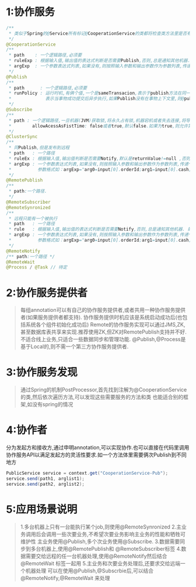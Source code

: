 1:协作服务
=====
```java
/**
 * 类似于Spring的@Service所有标记@CooperationService的类都将检查类方法里是否有如下annotation 
 */
@CooperationService
/**
 * path    : 一个逻辑路径,必须要
 * ruleExp : 根据输入值,输出值的表达式判断是否需要Publish,否则,总是通知其他机器.如规则rule="return Value==true",默认是发送
 * argExp  : 一个参数表达式列表,如果没有,则按照输入参数和输出参数作为参数列表,传递个sub.参数格式如argExp="args[0].orderId,args[1],returnValue;"
 */
@Publish
/**
 * path      : 一个逻辑路径,必须要
 * runPolicy : 运行时机,有俩个值,一个是sameTransacion,表示于publish方法在同一事物里,另外一个是afterCommint,这是默认值,
 *             表示当事物成功提交后异步执行,如果Publish没有在事物上下文里,则@publish方法执行完毕后立刻执行
 */
@Subscribe
/**
 * path : 一个逻辑路径,一旦机器(JVM)获取锁,将永久占有锁,机器宕机或者失去连接,将导致其他机器中的某一个占用
 *        allowAcessAsFistTime: false或者true,默认false.如果为true,则允许第一次调用忽略锁
 */
@ClusterSync
/**
 * 同Publish,但是发布到远程
 * path   : 一个路径
 * ruleEx : 根据输入值,输出值判断是否需要Notify,默认是returnValue!=null ,否则,总是通知其他机器.如规则rule="returnValue==true"
 * argExp : 一个参数表达式列表,如果没有,则按照输入参数和输出参数作为参数列表,传递个sub.
 *          参数格式如：argExp="arg0=input[0].orderId;arg1=input[0].cash;arg2=returnValue;"
 */
@RemotePublish
/**
 * path:一个路径.
 */
@RemoteSubscriber
@RemoteSynronized
/**
 * 远程只能有一个被执行
 * path   : 一个路径
 * rule   : 根据输入值,输出值的表达式判断是否需要Notify,否则,总是通知其他机器. 如规则rule="returnValue==true",默认是发送
 * argExp : 一个参数表达式列表,如果没有,则按照输入参数和输出参数作为参数列表,传递个sub.
 *          参数格式如：argExp="arg0=input[0].orderId;arg1=input[0].cash;arg2=returnValue;"
 */
@RemoteNotify
/** path:一个路径 */
@RemoteWait
@Process / @Task // 待定
```

2:协作服务提供者
=====
> 每组annotation可以有自己的协作服务提供者,或者共用一种协作服务提供者(如果服务提供者都支持).
> 协作服务提供时机应该是系统启动成功后(也包括系统各个组件初始化成功后)
> Remote的协作服务实现可以通过JMS,ZK,甚至数据库表共享来实现.推荐使用ZK,但ZK对RemotePublish支持并不好.不适合线上业务,只适合一些数据同步和管理功能.
> @Publish,@Process是基于Local的,则不需一个第三方协作服务提供者.

3:协作服务发现
=====
> 通过Spring的机制PostProcessor,首先找到注解为@CooperationService的类,然后依次遍历方法,可以发现这些需要服务的方法和类
> 也能适合别的框架,如没有spring的情况

4:协作者
=====
分为发起方和接收方,通过申明annotation,可以实现协作.也可以直接在代码里调用协作服务API以满足发起方的灵活性要求.如一个方法体里需要俩次Publish到不同地方
```java
PublicService service = context.get("CooperationService-Pub");
service.send(path1, arglist1);
service.send(path2, arglist2);
```

5:应用场景说明
=====
> 1.多台机器上只有一台能执行某个job,则使用@RemoteSynronized 
> 2.主业务调用后会调用一些次要业务,不希望次要业务影响主业务的性能和牺牲可维护性 主业务使用@Publish,多个次业务使用@Subscribe.
> 3.数据需要同步到多台机器上,使用@RemotePublish和 @RemoteSubscriber标签
> 4.数据需要交给远程的任一台机器处理,使用@RemoteNotify然后结合@RemoteWait 标签一起用
> 5.主业务和次要业务处理后,还要求交给远端一个机器处理 可以在使用@Publish,@Subscrbie后,可以结合@RemoteNotify,@RemoteWait 来处理